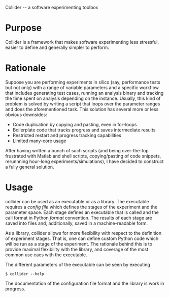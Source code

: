 Collider -- a software experimenting toolbox

Purpose
=======

Collider is a framework that makes software experimenting less stressful, easier to define and generally simpler to perform.

Rationale
=========

Suppose you are performing experiments in silico (say, performance tests but not only) with a range of variable parameters and a specific workflow that includes generating test cases, running an analysis binary and tracking the time spent on analysis depending on the instance. Usually, this kind of problem is solved by writing a script that loops over the parameter ranges and does the aforementioned task. This solution has several more or less obvious downsides:

- Code duplication by copying and pasting, even in for-loops
- Boilerplate code that tracks progress and saves intermediate results
- Restricted restart and progress tracking capabilities
- Limited many-core usage

After having written a bunch of such scripts (and being over-the-top frustrated with Matlab and shell scripts, copying/pasting of code snippets, rerunnning hour-long experiments/simulations), I have decided to construct a fully general solution.

Usage
=====

collider can be used as an executable or as a library. The executable requires a _config file_ which defines the stages of the experiment and the parameter space. Each stage defines an executable that is called and the call format in Python _format_ convention. The results of each stage are saved into files and, additionally, saved in a machine-readable form.

As a library, collider allows for more flexibility with respect to the definition of experiment stages. That is, one can define custom Python code which will be run as a stage of the experiment. The rationale behind this is to provide maximal flexibility with the library, and coverage of the most common use caes with the executable.

The different parameters of the executable can be seen by executing

`$ collider --help`

The documentation of the configuration file format and the library is work in progress.